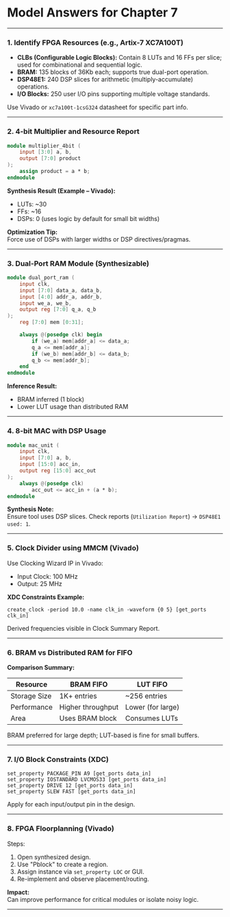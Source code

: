# Model Answers for Chapter 7

---

### 1. **Identify FPGA Resources (e.g., Artix-7 XC7A100T)**

- **CLBs (Configurable Logic Blocks):** Contain 8 LUTs and 16 FFs per slice; used for combinational and sequential logic.
- **BRAM:** 135 blocks of 36Kb each; supports true dual-port operation.
- **DSP48E1:** 240 DSP slices for arithmetic (multiply-accumulate) operations.
- **I/O Blocks:** 250 user I/O pins supporting multiple voltage standards.

Use Vivado or `xc7a100t-1csG324` datasheet for specific part info.

---

### 2. **4-bit Multiplier and Resource Report**

```verilog
module multiplier_4bit (
    input [3:0] a, b,
    output [7:0] product
);
    assign product = a * b;
endmodule
```

**Synthesis Result (Example – Vivado):**
- LUTs: ~30
- FFs: ~16
- DSPs: 0 (uses logic by default for small bit widths)

**Optimization Tip:**  
Force use of DSPs with larger widths or DSP directives/pragmas.

---

### 3. **Dual-Port RAM Module (Synthesizable)**

```verilog
module dual_port_ram (
    input clk,
    input [7:0] data_a, data_b,
    input [4:0] addr_a, addr_b,
    input we_a, we_b,
    output reg [7:0] q_a, q_b
);
    reg [7:0] mem [0:31];

    always @(posedge clk) begin
        if (we_a) mem[addr_a] <= data_a;
        q_a <= mem[addr_a];
        if (we_b) mem[addr_b] <= data_b;
        q_b <= mem[addr_b];
    end
endmodule
```

**Inference Result:**
- BRAM inferred (1 block)
- Lower LUT usage than distributed RAM

---

### 4. **8-bit MAC with DSP Usage**

```verilog
module mac_unit (
    input clk,
    input [7:0] a, b,
    input [15:0] acc_in,
    output reg [15:0] acc_out
);
    always @(posedge clk)
        acc_out <= acc_in + (a * b);
endmodule
```

**Synthesis Note:**  
Ensure tool uses DSP slices. Check reports (`Utilization Report`) → `DSP48E1 used: 1`.

---

### 5. **Clock Divider using MMCM (Vivado)**

Use Clocking Wizard IP in Vivado:

- Input Clock: 100 MHz
- Output: 25 MHz

**XDC Constraints Example:**
```xdc
create_clock -period 10.0 -name clk_in -waveform {0 5} [get_ports clk_in]
```

Derived frequencies visible in Clock Summary Report.

---

### 6. **BRAM vs Distributed RAM for FIFO**

**Comparison Summary:**

| Resource     | BRAM FIFO       | LUT FIFO        |
|--------------|------------------|------------------|
| Storage Size | 1K+ entries       | ~256 entries     |
| Performance  | Higher throughput | Lower (for large)|
| Area         | Uses BRAM block   | Consumes LUTs    |

BRAM preferred for large depth; LUT-based is fine for small buffers.

---

### 7. **I/O Block Constraints (XDC)**

```xdc
set_property PACKAGE_PIN A9 [get_ports data_in]
set_property IOSTANDARD LVCMOS33 [get_ports data_in]
set_property DRIVE 12 [get_ports data_in]
set_property SLEW FAST [get_ports data_in]
```

Apply for each input/output pin in the design.

---

### 8. **FPGA Floorplanning (Vivado)**

Steps:
1. Open synthesized design.
2. Use "Pblock" to create a region.
3. Assign instance via `set_property LOC` or GUI.
4. Re-implement and observe placement/routing.

**Impact:**  
Can improve performance for critical modules or isolate noisy logic.

---

